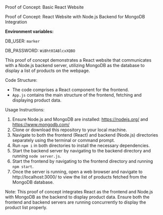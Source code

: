 Proof of Concept: Basic React Website

Proof of Concept: React Website with Node.js Backend for MongoDB Integration


**Environment variables:**

DB_USER: `marker`

DB_PASSWORD: `WiBht0IABlcxXQBO`


This proof of concept demonstrates a React website that communicates with a Node.js backend server, utilizing MongoDB as the database to display a list of products on the webpage.


Code Structure:
- The code comprises a React component for the frontend.
- `App.js` contains the main structure of the frontend, fetching and displaying product data.


Usage Instructions:
1. Ensure Node.js and MongoDB are installed: https://nodejs.org/ and https://www.mongodb.com/
2. Clone or download this repository to your local machine.
3. Navigate to both the frontend (React) and backend (Node.js) directories separately using the terminal or command prompt.
4. Run `npm i` in both directories to install the necessary dependencies.
5. Start the backend server by navigating to the backend directory and running `node server.js`.
7. Start the frontend by navigating to the frontend directory and running `npm start`.
8. Once the server is running, open a web browser and navigate to http://localhost:3000/ to view the list of products fetched from the MongoDB database.

Note: This proof of concept integrates React as the frontend and Node.js with MongoDB as the backend to display product data. Ensure both the frontend and backend servers are running concurrently to display the product list properly.


